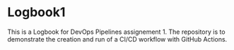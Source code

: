 # Logbook1
This is a Logbook for DevOps Pipelines assignement 1. The repository is to demonstrate the creation and run of a CI/CD workflow with GitHub Actions.
